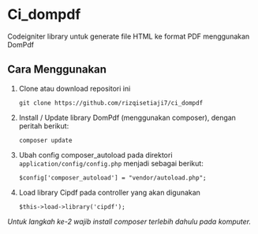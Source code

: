 # Ci_dompdf

Codeigniter library untuk generate file HTML ke format PDF menggunakan DomPdf

## Cara Menggunakan

1. Clone atau download repositori ini

   ```
   git clone https://github.com/rizqisetiaji7/ci_dompdf
   ```

2. Install / Update library DomPdf (menggunakan composer), dengan peritah berikut:

   ```
   composer update
   ```

3. Ubah config composer_autoload pada direktori `application/config/config.php` menjadi sebagai berikut:

   ```
   $config['composer_autoload'] = "vendor/autoload.php";
   ```

4. Load library Cipdf pada controller yang akan digunakan
   ```
   $this->load->library('cipdf');
   ```

_Untuk langkah ke-2 wajib install composer terlebih dahulu pada komputer._
